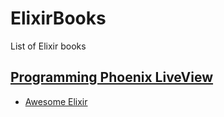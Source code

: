 # ElixirBooks

List of Elixir books

## [Programming Phoenix LiveView](https://pragprog.com/titles/liveview/programming-phoenix-liveview/)

- [Awesome Elixir](https://github.com/h4cc/awesome-elixir)
